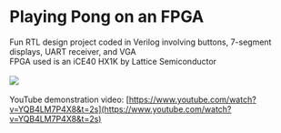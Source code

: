 # Playing Pong on an FPGA
Fun RTL design project coded in Verilog involving buttons, 7-segment displays, UART receiver, and VGA \
FPGA used is an iCE40 HX1K by Lattice Semiconductor\
\
![](https://github.com/tylerchang/FPGA_Pong/blob/main/pong_fpga.gif)\
\
YouTube demonstration video: [https://www.youtube.com/watch?v=YQB4LM7P4X8&t=2s](https://www.youtube.com/watch?v=YQB4LM7P4X8&t=2s)
